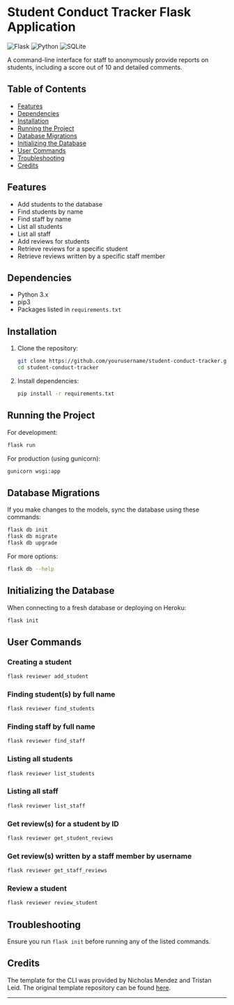 # Student Conduct Tracker Flask Application

![Flask](https://img.shields.io/badge/Flask-000000?style=for-the-badge&logo=flask&logoColor=white)
![Python](https://img.shields.io/badge/Python-3776AB?style=for-the-badge&logo=python&logoColor=white)
![SQLite](https://img.shields.io/badge/SQLite-07405E?style=for-the-badge&logo=sqlite&logoColor=white)

A command-line interface for staff to anonymously provide reports on students, including a score out of 10 and detailed comments.

## Table of Contents
- [Features](#features)
- [Dependencies](#dependencies)
- [Installation](#installation)
- [Running the Project](#running-the-project)
- [Database Migrations](#database-migrations)
- [Initializing the Database](#initializing-the-database)
- [User Commands](#user-commands)
- [Troubleshooting](#troubleshooting)
- [Credits](#credits)

## Features
- Add students to the database
- Find students by name
- Find staff by name
- List all students
- List all staff
- Add reviews for students
- Retrieve reviews for a specific student
- Retrieve reviews written by a specific staff member

## Dependencies
- Python 3.x
- pip3
- Packages listed in `requirements.txt`

## Installation

1. Clone the repository:
   ```bash
   git clone https://github.com/yourusername/student-conduct-tracker.git
   cd student-conduct-tracker
   ```

2. Install dependencies:
   ```bash
   pip install -r requirements.txt
   ```

## Running the Project

For development:
```bash
flask run
```

For production (using gunicorn):
```bash
gunicorn wsgi:app
```

## Database Migrations

If you make changes to the models, sync the database using these commands:

```bash
flask db init
flask db migrate
flask db upgrade
```

For more options:
```bash
flask db --help
```

## Initializing the Database

When connecting to a fresh database or deploying on Heroku:

```bash
flask init
```

## User Commands

### Creating a student
```bash
flask reviewer add_student 
```

### Finding student(s) by full name
```bash
flask reviewer find_students
```

### Finding staff by full name
```bash
flask reviewer find_staff
```

### Listing all students
```bash
flask reviewer list_students
```

### Listing all staff
```bash
flask reviewer list_staff
```

### Get review(s) for a student by ID
```bash
flask reviewer get_student_reviews
```

### Get review(s) written by a staff member by username
```bash
flask reviewer get_staff_reviews
```

### Review a student
```bash
flask reviewer review_student
```

## Troubleshooting

Ensure you run `flask init` before running any of the listed commands.

## Credits

The template for the CLI was provided by Nicholas Mendez and Tristan Leid. The original template repository can be found [here](https://github.com/uwidcit/flaskmvc).

---